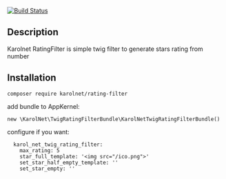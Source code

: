 [![Build Status](https://travis-ci.org/KarolNet/TwigRatingFilter.svg)](https://travis-ci.org/KarolNet/TwigRatingFilter)

Description
--------

Karolnet RatingFilter is simple twig filter to generate stars rating from number

Installation
------------

```
composer require karolnet/rating-filter
```

add bundle to AppKernel:
```
new \KarolNet\TwigRatingFilterBundle\KarolNetTwigRatingFilterBundle()
```

configure if you want:
```
  karol_net_twig_rating_filter:
    max_rating: 5
    star_full_template: '<img src="/ico.png">'
    set_star_half_empty_template: ''
    set_star_empty: ''
```
